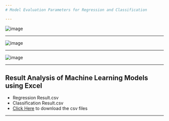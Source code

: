 ```yaml
---
# Model Evaluation Parameters for Regression and Classification

---
```

![image](https://user-images.githubusercontent.com/7460892/177143684-d1da4dac-6674-4ccd-bbde-544fb40bdb1b.png)

---
![image](https://user-images.githubusercontent.com/7460892/177143722-17ffa19d-4e4d-4ebb-a11b-9c534ba9aa0f.png)

---
![image](https://user-images.githubusercontent.com/7460892/177144142-e6103271-bf64-436c-9dda-e5639e30c18e.png)

---

## Result Analysis of Machine Learning Models using Excel
- Regression Result.csv
- Classification Result.csv
- <a href="https://drive.google.com/drive/folders/16PJ6uNJ_uLvZZ9cxtWRCnXJWmiMA0lt3?usp=sharing"> Click Here</a> to download the csv files
---
